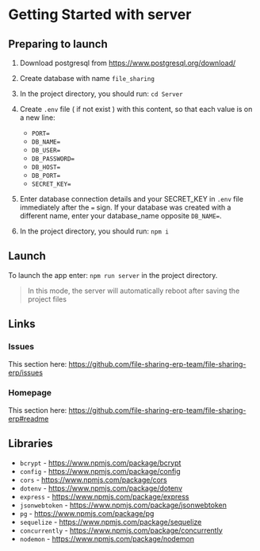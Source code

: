 # Getting Started with server


## Preparing to launch

1.	Download postgresql from https://www.postgresql.org/download/

2.  Create database with name `file_sharing`

3.  In the project directory, you should run: `cd Server`

4. Create `.env` file ( if not exist ) with this content, so that each value is on a new line:

    * `PORT=`
    * `DB_NAME=`
    * `DB_USER=`
    * `DB_PASSWORD=`
    * `DB_HOST=`
    * `DB_PORT=`
    * `SECRET_KEY=`
    
5.  Enter database connection details and your SECRET_KEY in `.env` file immediately after the `=` sign. 
If your database was created with a different name, enter your database_name opposite `DB_NAME=`.

6.  In the project directory, you should run: `npm i`



## Launch

To launch the app enter: `npm run server` in the project directory.
> In this mode, the server will automatically reboot after saving the project files

## Links

### Issues
This section here: https://github.com/file-sharing-erp-team/file-sharing-erp/issues

### Homepage
This section here: https://github.com/file-sharing-erp-team/file-sharing-erp#readme

## Libraries

*  `bcrypt` - https://www.npmjs.com/package/bcrypt
*  `config` - https://www.npmjs.com/package/config
*  `cors` - https://www.npmjs.com/package/cors
*  `dotenv` - https://www.npmjs.com/package/dotenv
*  `express` - https://www.npmjs.com/package/express
*  `jsonwebtoken` - https://www.npmjs.com/package/jsonwebtoken
*  `pg` - https://www.npmjs.com/package/pg
*  `sequelize` - https://www.npmjs.com/package/sequelize
*  `concurrently` - https://www.npmjs.com/package/concurrently
* `nodemon` - https://www.npmjs.com/package/nodemon
